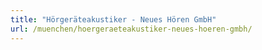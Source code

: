 ```yaml
---
title: "Hörgeräteakustiker - Neues Hören GmbH"
url: /muenchen/hoergeraeteakustiker-neues-hoeren-gmbh/
---
```

